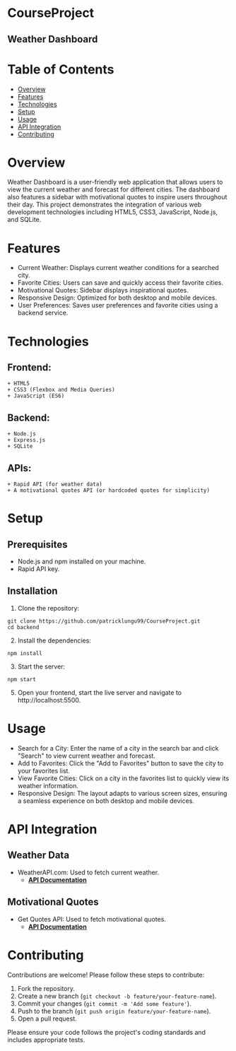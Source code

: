 # CourseProject
## Weather Dashboard

# Table of Contents
- [Overview](#Overview)
- [Features](#Features)
- [Technologies](#Technologies)
- [Setup](#Setup)
- [Usage](#Usage)
- [API Integration](#API-Integration)
- [Contributing](#Contributing)

# Overview
Weather Dashboard is a user-friendly web application that allows users to view the current weather and forecast for different cities. The dashboard also features a sidebar with motivational quotes to inspire users throughout their day. This project demonstrates the integration of various web development technologies including HTML5, CSS3, JavaScript, Node.js, and SQLite.

# Features
+ Current Weather: Displays current weather conditions for a searched city.
+ Favorite Cities: Users can save and quickly access their favorite cities.
+ Motivational Quotes: Sidebar displays inspirational quotes.
+ Responsive Design: Optimized for both desktop and mobile devices.
+ User Preferences: Saves user preferences and favorite cities using a backend service.

# Technologies
## Frontend:
    + HTML5
    + CSS3 (Flexbox and Media Queries)
    + JavaScript (ES6)

## Backend:
    + Node.js
    + Express.js
    + SQLite

## APIs:
    + Rapid API (for weather data)
    + A motivational quotes API (or hardcoded quotes for simplicity)

# Setup
## Prerequisites
+ Node.js and npm installed on your machine.
+ Rapid API key.

## Installation
1. Clone the repository:

```
git clone https://github.com/patricklungu99/CourseProject.git
cd backend
```

2. Install the dependencies:

```
npm install
```

3. Start the server:

```
npm start
```

5. Open your frontend, start the live server and navigate to http://localhost:5500.

# Usage

+ Search for a City: Enter the name of a city in the search bar and click "Search" to view current weather and forecast.
+ Add to Favorites: Click the "Add to Favorites" button to save the city to your favorites list.
+ View Favorite Cities: Click on a city in the favorites list to quickly view its weather information.
+ Responsive Design: The layout adapts to various screen sizes, ensuring a seamless experience on both desktop and mobile devices.

# API Integration
## Weather Data
+ WeatherAPI.com: Used to fetch current weather.
    + __[API Documentation](https://rapidapi.com/weatherapi/api/weatherapi-com/)__

## Motivational Quotes
+ Get Quotes API: Used to fetch motivational quotes.
    + __[API Documentation](https://rapidapi.com/eimaam/api/get-quotes-api/)__


# Contributing
Contributions are welcome! Please follow these steps to contribute:

1. Fork the repository.
2. Create a new branch (`git checkout -b feature/your-feature-name`).
3. Commit your changes (`git commit -m 'Add some feature'`).
4. Push to the branch (`git push origin feature/your-feature-name`).
5. Open a pull request.

Please ensure your code follows the project's coding standards and includes appropriate tests.


